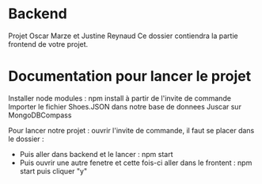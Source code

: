 # Backend

Projet Oscar Marze et Justine Reynaud
Ce dossier contiendra la partie frontend de votre projet.

# Documentation pour lancer le projet

Installer node modules : npm install à partir de l'invite de commande
Importer le fichier Shoes.JSON dans notre base de donnees Juscar sur MongoDBCompass

Pour lancer notre projet : ouvrir l'invite de commande, il faut se placer dans le dossier :
- Puis aller dans backend et le lancer : npm start
- Puis ouvrir une autre fenetre et cette fois-ci aller dans le frontent : npm start puis cliquer "y"

